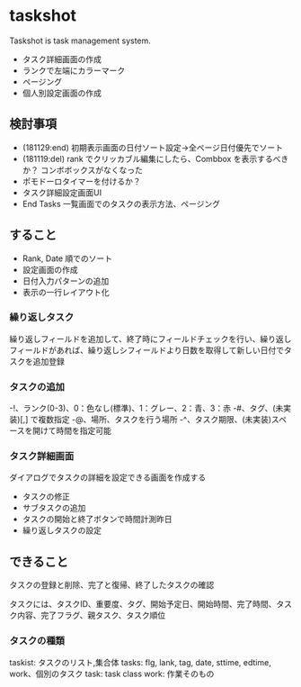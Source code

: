 # taskshot
Taskshot is task management system.

- タスク詳細画面の作成
- ランクで左端にカラーマーク
- ページング
- 個人別設定画面の作成


## 検討事項

- (181129:end) 初期表示画面の日付ソート設定→全ページ日付優先でソート
- (181119:del) rank でクリッカブル編集にしたら、Combbox を表示するべきか？
 コンボボックスがなくなった
- ポモドーロタイマーを付けるか？
- タスク詳細設定画面UI
- End Tasks 一覧画面でのタスクの表示方法、ページング


## すること

- Rank, Date 順でのソート
- 設定画面の作成
- 日付入力パターンの追加
- 表示の一行レイアウト化


### 繰り返しタスク

繰り返しフィールドを追加して、終了時にフィールドチェックを行い、繰り返しフィールドがあれば、繰り返しシフィールドより日数を取得して新しい日付でタスクを追加登録

### タスクの追加

-!、ランク(0-3)、0：色なし(標準)、1：グレー、2：青、3：赤
-#、タグ、(未実装)[,] で複数指定
-@、場所、タスクを行う場所
-^、タスク期限、(未実装)スペースを開けて時間を指定可能


### タスク詳細画面

ダイアログでタスクの詳細を設定できる画面を作成する
- タスクの修正
- サブタスクの追加
- タスクの開始と終了ボタンで時間計測昨日
- 繰り返しタスクの設定


## できること

タスクの登録と削除、完了と復帰、終了したタスクの確認

タスクには、タスクID、重要度、タグ、開始予定日、開始時間、完了時間、タスク内容、完了フラグ、親タスク、タスク順位


### タスクの種類

taskist: タスクのリスト,集合体
tasks: flg, lank, tag, date, sttime, edtime, work、個別のタスク
task: task class
work: 作業そのもの
